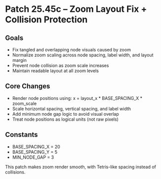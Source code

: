 # Patch 25.45c – Zoom Layout Fix + Collision Protection

## Goals
- Fix tangled and overlapping node visuals caused by zoom
- Normalize zoom scaling across node spacing, label width, and layout margin
- Prevent node collision as zoom scale increases
- Maintain readable layout at all zoom levels

## Core Changes
- Render node positions using: x = layout_x * BASE_SPACING_X * zoom_scale
- Scale horizontal spacing, vertical spacing, and label width
- Add minimum node gap logic to avoid visual overlap
- Treat node positions as logical units (not raw pixels)

## Constants
- BASE_SPACING_X = 20
- BASE_SPACING_Y = 5
- MIN_NODE_GAP = 3

This patch makes zoom render smooth, with Tetris-like spacing instead of collisions.

